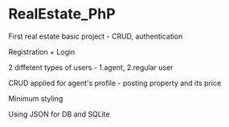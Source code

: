 # RealEstate_PhP
First real estate basic project - CRUD, authentication


Registration + Login


2 diffetent types of users - 1.agent, 2.regular user


CRUD applied for agent's profile - posting property and its price


Minimum styling 


Using JSON for DB and SQLite

